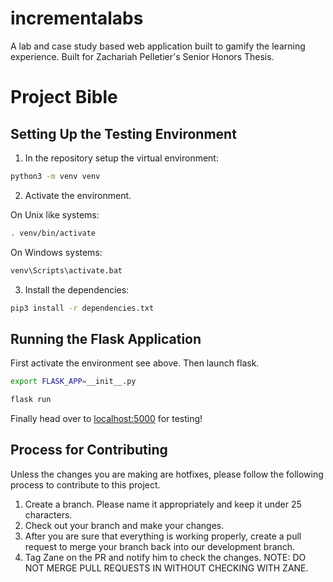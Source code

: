 # incrementalabs
 A lab and case study based web application built to gamify the learning experience. Built for Zachariah Pelletier's Senior Honors Thesis.

 # Project Bible

 ## Setting Up the Testing Environment

 1. In the repository setup the virtual environment:
 ```bash
 python3 -m venv venv
 ```

 2. Activate the environment.

 On Unix like systems:

 ```bash
 . venv/bin/activate
 ```

 On Windows systems:

 ```cmd
 venv\Scripts\activate.bat
 ```

 3. Install the dependencies:

 ```bash
 pip3 install -r dependencies.txt
 ```

 ## Running the Flask Application

 First activate the environment see above.
 Then launch flask.
```bash
export FLASK_APP=__init__.py
```
 ```bash
 flask run
 ```

 Finally head over to [localhost:5000](http://127.0.0.1:5000) for testing!

## Process for Contributing
Unless the changes you are making are hotfixes, please follow the following process to contribute to this project.
1. Create a branch. Please name it appropriately and keep it under 25 characters.
2. Check out your branch and make your changes.
3. After you are sure that everything is working properly, create a pull request to merge your branch back into our development branch.
4. Tag Zane on the PR and notify him to check the changes. NOTE: DO NOT MERGE PULL REQUESTS IN WITHOUT CHECKING WITH ZANE.

